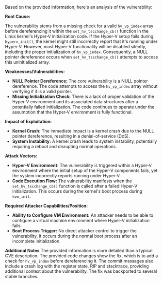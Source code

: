 Based on the provided information, here's an analysis of the vulnerability:

**Root Cause:**

The vulnerability stems from a missing check for a valid `hv_vp_index` array before dereferencing it within the `set_hv_tscchange_cb()` function in the Linux kernel's Hyper-V initialization code. If the Hyper-V setup fails during `hyperv_init()`, the kernel might still incorrectly report that it's running under Hyper-V. However, most Hyper-V functionality will be disabled silently, including the proper initialization of `hv_vp_index`. Consequently, a NULL pointer dereference occurs when `set_hv_tscchange_cb()` attempts to access this uninitialized array.

**Weaknesses/Vulnerabilities:**

-   **NULL Pointer Dereference:** The core vulnerability is a NULL pointer dereference. The code attempts to access the `hv_vp_index` array without verifying if it is a valid pointer.
-   **Missing Initialization Check:** There is a lack of proper validation of the Hyper-V environment and its associated data structures after a potentially failed initialization. The code continues to operate under the assumption that the Hyper-V environment is fully functional.

**Impact of Exploitation:**

-   **Kernel Crash:** The immediate impact is a kernel crash due to the NULL pointer dereference, resulting in a denial-of-service (DoS).
-   **System Instability:** A kernel crash leads to system instability, potentially requiring a reboot and disrupting normal operations.

**Attack Vectors:**

-   **Hyper-V Environment:** The vulnerability is triggered within a Hyper-V environment where the initial setup of the Hyper-V components fails, yet the system incorrectly reports running under Hyper-V.
-   **Code Execution Flow:** The vulnerability manifests when the `set_hv_tscchange_cb()` function is called after a failed Hyper-V initialization. This occurs during the kernel's boot process during `kvm_init`.

**Required Attacker Capabilities/Position:**

-   **Ability to Configure VM Environment:** An attacker needs to be able to configure a virtual machine environment where Hyper-V initialization fails.
-   **Boot Process Trigger:** No direct attacker control to trigger the vulnerability, it occurs during the normal boot process after an incomplete initialization.

**Additional Notes**
The provided information is more detailed than a typical CVE description. The provided code changes show the fix, which is to add a check for `hv_vp_index` before dereferencing it.
The commit messages also include a crash log with the register state, RIP and stacktrace, providing additional context about the vulnerability.
The fix was backported to several stable branches.